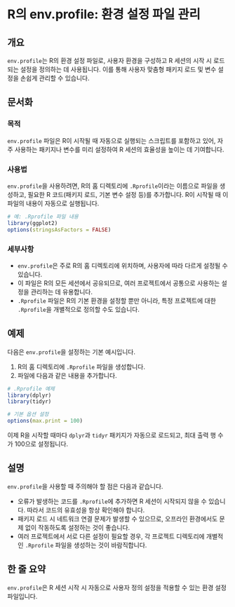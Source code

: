 <!--
Meta Description: # R의 env.profile: 환경 설정 파일 관리 ## 개요 `env.profile`는 R의 환경 설정 파일로, 사용자 환경을 구성하고 R 세션의 시작 시 로드되는 설정을 정의하는 데 사용됩니다. 이를 통해 사용자 맞춤형 패키지 로드 및 변수 설정을 손쉽게 관리할 ...
Meta Keywords: env, profile, rprofile, 설정을, 있습니다
-->

# R의 env.profile: 환경 설정 파일 관리

## 개요
`env.profile`는 R의 환경 설정 파일로, 사용자 환경을 구성하고 R 세션의 시작 시 로드되는 설정을 정의하는 데 사용됩니다. 이를 통해 사용자 맞춤형 패키지 로드 및 변수 설정을 손쉽게 관리할 수 있습니다.

## 문서화
### 목적
`env.profile` 파일은 R이 시작될 때 자동으로 실행되는 스크립트를 포함하고 있어, 자주 사용하는 패키지나 변수를 미리 설정하여 R 세션의 효율성을 높이는 데 기여합니다.

### 사용법
`env.profile`을 사용하려면, R의 홈 디렉토리에 `.Rprofile`이라는 이름으로 파일을 생성하고, 필요한 R 코드(패키지 로드, 기본 변수 설정 등)를 추가합니다. R이 시작될 때 이 파일의 내용이 자동으로 실행됩니다.

```r
# 예: .Rprofile 파일 내용
library(ggplot2)
options(stringsAsFactors = FALSE)
```

### 세부사항
- `env.profile`은 주로 R의 홈 디렉토리에 위치하며, 사용자에 따라 다르게 설정될 수 있습니다.
- 이 파일은 R의 모든 세션에서 공유되므로, 여러 프로젝트에서 공통으로 사용하는 설정을 관리하는 데 유용합니다.
- `.Rprofile` 파일은 R의 기본 환경을 설정할 뿐만 아니라, 특정 프로젝트에 대한 `.Rprofile`을 개별적으로 정의할 수도 있습니다.

## 예제
다음은 `env.profile`을 설정하는 기본 예시입니다.

1. R의 홈 디렉토리에 `.Rprofile` 파일을 생성합니다.
2. 파일에 다음과 같은 내용을 추가합니다.

```r
# .Rprofile 예제
library(dplyr)
library(tidyr)

# 기본 옵션 설정
options(max.print = 100)
```

이제 R을 시작할 때마다 `dplyr`과 `tidyr` 패키지가 자동으로 로드되고, 최대 출력 행 수가 100으로 설정됩니다.

## 설명
`env.profile`을 사용할 때 주의해야 할 점은 다음과 같습니다.
- 오류가 발생하는 코드를 `.Rprofile`에 추가하면 R 세션이 시작되지 않을 수 있습니다. 따라서 코드의 유효성을 항상 확인해야 합니다.
- 패키지 로드 시 네트워크 연결 문제가 발생할 수 있으므로, 오프라인 환경에서도 문제 없이 작동하도록 설정하는 것이 좋습니다.
- 여러 프로젝트에서 서로 다른 설정이 필요할 경우, 각 프로젝트 디렉토리에 개별적인 `.Rprofile` 파일을 생성하는 것이 바람직합니다.

## 한 줄 요약
`env.profile`은 R 세션 시작 시 자동으로 사용자 정의 설정을 적용할 수 있는 환경 설정 파일입니다.